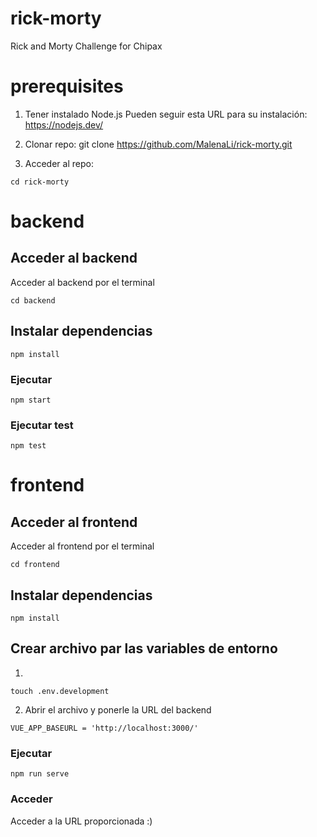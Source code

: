 # rick-morty
Rick and Morty Challenge for Chipax
# prerequisites
1. Tener instalado Node.js
Pueden seguir esta URL para su instalación: https://nodejs.dev/

2. Clonar repo:
git clone https://github.com/MalenaLi/rick-morty.git

3. Acceder al repo:
```
cd rick-morty
```

# backend

## Acceder al backend
Acceder al backend por el terminal
```
cd backend
```
## Instalar dependencias
```
npm install
```

### Ejecutar
```
npm start
```

### Ejecutar test
```
npm test
```

# frontend

## Acceder al frontend
Acceder al frontend por el terminal
```
cd frontend
```

## Instalar dependencias
```
npm install
```

## Crear archivo par las variables de entorno
1. 
```
touch .env.development
```
2. Abrir el archivo y ponerle la URL del backend
```
VUE_APP_BASEURL = 'http://localhost:3000/'
```

### Ejecutar
```
npm run serve
```

### Acceder
Acceder a la URL proporcionada :)

